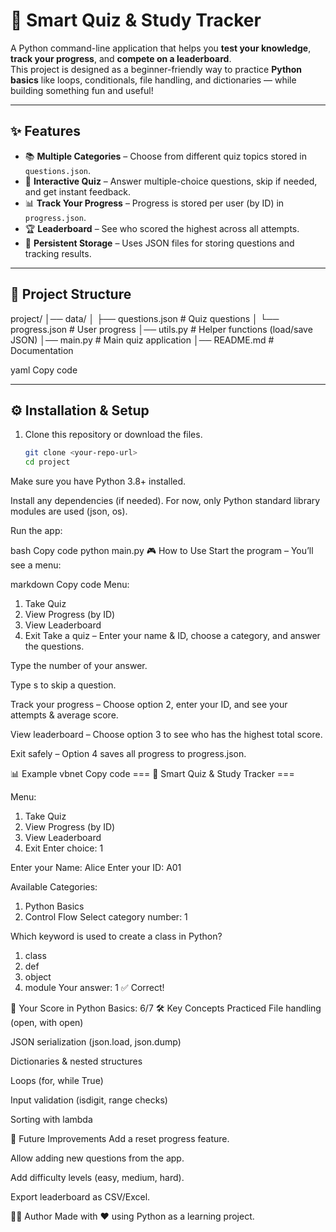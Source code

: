 # 🧠 Smart Quiz & Study Tracker  

A Python command-line application that helps you **test your knowledge**, **track your progress**, and **compete on a leaderboard**.  
This project is designed as a beginner-friendly way to practice **Python basics** like loops, conditionals, file handling, and dictionaries — while building something fun and useful!  

---

## ✨ Features
- 📚 **Multiple Categories** – Choose from different quiz topics stored in `questions.json`.  
- 🎯 **Interactive Quiz** – Answer multiple-choice questions, skip if needed, and get instant feedback.  
- 📊 **Track Your Progress** – Progress is stored per user (by ID) in `progress.json`.  
- 🏆 **Leaderboard** – See who scored the highest across all attempts.  
- 💾 **Persistent Storage** – Uses JSON files for storing questions and tracking results.  

---

## 📂 Project Structure
project/
│── data/
│ ├── questions.json # Quiz questions
│ └── progress.json # User progress
│── utils.py # Helper functions (load/save JSON)
│── main.py # Main quiz application
│── README.md # Documentation

yaml
Copy code

---

## ⚙️ Installation & Setup
1. Clone this repository or download the files.  
   ```bash
   git clone <your-repo-url>
   cd project
Make sure you have Python 3.8+ installed.

Install any dependencies (if needed). For now, only Python standard library modules are used (json, os).

Run the app:

bash
Copy code
python main.py
🎮 How to Use
Start the program – You’ll see a menu:

markdown
Copy code
Menu:
1. Take Quiz
2. View Progress (by ID)
3. View Leaderboard
4. Exit
Take a quiz – Enter your name & ID, choose a category, and answer the questions.

Type the number of your answer.

Type s to skip a question.

Track your progress – Choose option 2, enter your ID, and see your attempts & average score.

View leaderboard – Choose option 3 to see who has the highest total score.

Exit safely – Option 4 saves all progress to progress.json.

📊 Example
vbnet
Copy code
=== 🧠 Smart Quiz & Study Tracker ===

Menu:
1. Take Quiz
2. View Progress (by ID)
3. View Leaderboard
4. Exit
Enter choice: 1

Enter your Name: Alice
Enter your ID: A01

Available Categories:
1. Python Basics
2. Control Flow
Select category number: 1

Which keyword is used to create a class in Python?
1. class
2. def
3. object
4. module
Your answer: 1
✅ Correct!

🎉 Your Score in Python Basics: 6/7
🛠️ Key Concepts Practiced
File handling (open, with open)

JSON serialization (json.load, json.dump)

Dictionaries & nested structures

Loops (for, while True)

Input validation (isdigit, range checks)

Sorting with lambda

🚀 Future Improvements
Add a reset progress feature.

Allow adding new questions from the app.

Add difficulty levels (easy, medium, hard).

Export leaderboard as CSV/Excel.

👨‍💻 Author
Made with ❤️ using Python as a learning project.